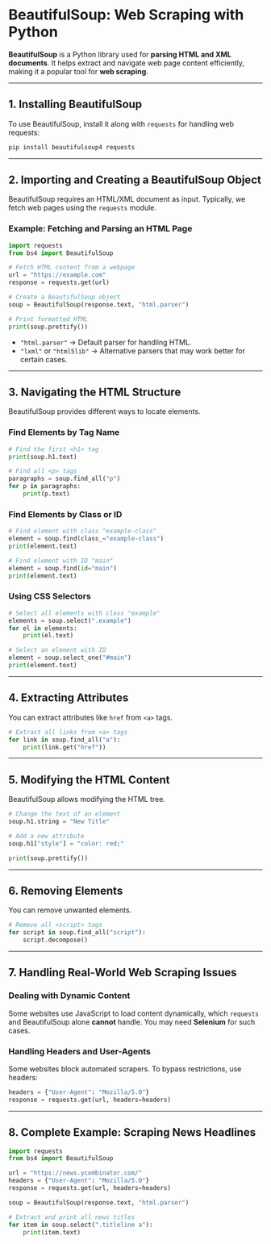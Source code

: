 # **BeautifulSoup: Web Scraping with Python**  

**BeautifulSoup** is a Python library used for **parsing HTML and XML documents**. It helps extract and navigate web page content efficiently, making it a popular tool for **web scraping**.  

---

## **1. Installing BeautifulSoup**  
To use BeautifulSoup, install it along with `requests` for handling web requests:  
```bash
pip install beautifulsoup4 requests
```

---

## **2. Importing and Creating a BeautifulSoup Object**  
BeautifulSoup requires an HTML/XML document as input. Typically, we fetch web pages using the `requests` module.

### **Example: Fetching and Parsing an HTML Page**
```python
import requests
from bs4 import BeautifulSoup

# Fetch HTML content from a webpage
url = "https://example.com"
response = requests.get(url)

# Create a BeautifulSoup object
soup = BeautifulSoup(response.text, "html.parser")

# Print formatted HTML
print(soup.prettify())
```
- `"html.parser"` → Default parser for handling HTML.
- `"lxml"` or `"html5lib"` → Alternative parsers that may work better for certain cases.

---

## **3. Navigating the HTML Structure**  
BeautifulSoup provides different ways to locate elements.

### **Find Elements by Tag Name**
```python
# Find the first <h1> tag
print(soup.h1.text)

# Find all <p> tags
paragraphs = soup.find_all("p")
for p in paragraphs:
    print(p.text)
```

### **Find Elements by Class or ID**
```python
# Find element with class "example-class"
element = soup.find(class_="example-class")
print(element.text)

# Find element with ID "main"
element = soup.find(id="main")
print(element.text)
```

### **Using CSS Selectors**
```python
# Select all elements with class "example"
elements = soup.select(".example")
for el in elements:
    print(el.text)

# Select an element with ID
element = soup.select_one("#main")
print(element.text)
```

---

## **4. Extracting Attributes**  
You can extract attributes like `href` from `<a>` tags.
```python
# Extract all links from <a> tags
for link in soup.find_all("a"):
    print(link.get("href"))
```

---

## **5. Modifying the HTML Content**  
BeautifulSoup allows modifying the HTML tree.
```python
# Change the text of an element
soup.h1.string = "New Title"

# Add a new attribute
soup.h1["style"] = "color: red;"

print(soup.prettify())
```

---

## **6. Removing Elements**  
You can remove unwanted elements.
```python
# Remove all <script> tags
for script in soup.find_all("script"):
    script.decompose()
```

---

## **7. Handling Real-World Web Scraping Issues**  
### **Dealing with Dynamic Content**  
Some websites use JavaScript to load content dynamically, which `requests` and BeautifulSoup alone **cannot** handle. You may need **Selenium** for such cases.

### **Handling Headers and User-Agents**  
Some websites block automated scrapers. To bypass restrictions, use headers:
```python
headers = {"User-Agent": "Mozilla/5.0"}
response = requests.get(url, headers=headers)
```

---

## **8. Complete Example: Scraping News Headlines**  
```python
import requests
from bs4 import BeautifulSoup

url = "https://news.ycombinator.com/"
headers = {"User-Agent": "Mozilla/5.0"}
response = requests.get(url, headers=headers)

soup = BeautifulSoup(response.text, "html.parser")

# Extract and print all news titles
for item in soup.select(".titleline a"):
    print(item.text)
```